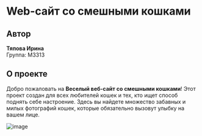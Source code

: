 # Web-сайт со смешными кошками

## Автор
**Тяпова Ирина**  
Группа: М3313

## О проекте

Добро пожаловать на **Веселый веб-сайт со смешными кошками**! Этот проект создан для всех любителей кошек и тех, кто ищет способ поднять себе настроение. Здесь вы найдете множество забавных и милых фотографий кошек, которые обязательно вызовут улыбку на вашем лице.



![image](https://github.com/user-attachments/assets/5e1c68d1-bd00-4da3-87e3-2220fa2de6de)


